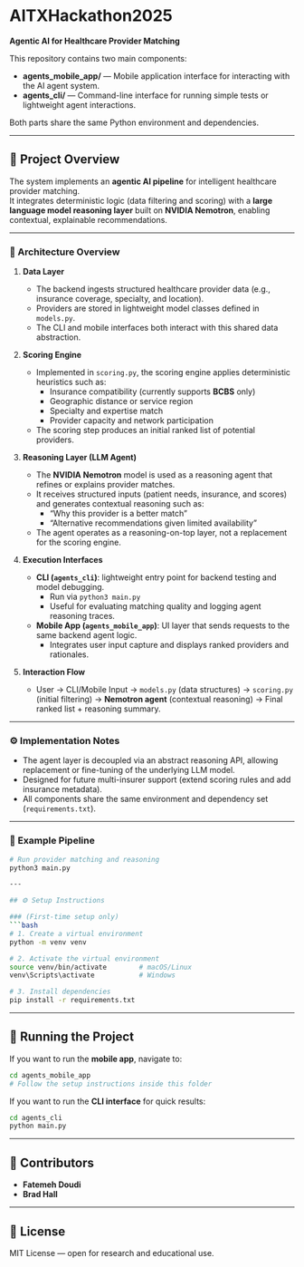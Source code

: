 # AITXHackathon2025

**Agentic AI for Healthcare Provider Matching**

This repository contains two main components:
- **agents_mobile_app/** — Mobile application interface for interacting with the AI agent system.
- **agents_cli/** — Command-line interface for running simple tests or lightweight agent interactions.

Both parts share the same Python environment and dependencies.

---

## 🧠 Project Overview

The system implements an **agentic AI pipeline** for intelligent healthcare provider matching.  
It integrates deterministic logic (data filtering and scoring) with a **large language model reasoning layer** built on **NVIDIA Nemotron**, enabling contextual, explainable recommendations.

---

### 🧩 Architecture Overview

1. **Data Layer**
   - The backend ingests structured healthcare provider data (e.g., insurance coverage, specialty, and location).
   - Providers are stored in lightweight model classes defined in `models.py`.
   - The CLI and mobile interfaces both interact with this shared data abstraction.

2. **Scoring Engine**
   - Implemented in `scoring.py`, the scoring engine applies deterministic heuristics such as:
     - Insurance compatibility (currently supports **BCBS** only)
     - Geographic distance or service region
     - Specialty and expertise match
     - Provider capacity and network participation
   - The scoring step produces an initial ranked list of potential providers.

3. **Reasoning Layer (LLM Agent)**
   - The **NVIDIA Nemotron** model is used as a reasoning agent that refines or explains provider matches.
   - It receives structured inputs (patient needs, insurance, and scores) and generates contextual reasoning such as:
     - “Why this provider is a better match”
     - “Alternative recommendations given limited availability”
   - The agent operates as a reasoning-on-top layer, not a replacement for the scoring engine.

4. **Execution Interfaces**
   - **CLI (`agents_cli`)**: lightweight entry point for backend testing and model debugging.
     - Run via `python3 main.py`
     - Useful for evaluating matching quality and logging agent reasoning traces.
   - **Mobile App (`agents_mobile_app`)**: UI layer that sends requests to the same backend agent logic.
     - Integrates user input capture and displays ranked providers and rationales.

5. **Interaction Flow**
   - User → CLI/Mobile Input → `models.py` (data structures) → `scoring.py` (initial filtering) → **Nemotron agent** (contextual reasoning) → Final ranked list + reasoning summary.

---

### ⚙️ Implementation Notes

- The agent layer is decoupled via an abstract reasoning API, allowing replacement or fine-tuning of the underlying LLM model.
- Designed for future multi-insurer support (extend scoring rules and add insurance metadata).
- All components share the same environment and dependency set (`requirements.txt`).

---

### 🧱 Example Pipeline

```bash
# Run provider matching and reasoning
python3 main.py

---

## ⚙️ Setup Instructions

### (First-time setup only)
```bash
# 1. Create a virtual environment
python -m venv venv

# 2. Activate the virtual environment
source venv/bin/activate        # macOS/Linux
venv\Scripts\activate           # Windows

# 3. Install dependencies
pip install -r requirements.txt
```

---

## 🚀 Running the Project

If you want to run the **mobile app**, navigate to:
```bash
cd agents_mobile_app
# Follow the setup instructions inside this folder
```

If you want to run the **CLI interface** for quick results:
```bash
cd agents_cli
python main.py
```

---

## 👥 Contributors
- **Fatemeh Doudi**
- **Brad Hall**

---

## 📜 License
MIT License — open for research and educational use.

